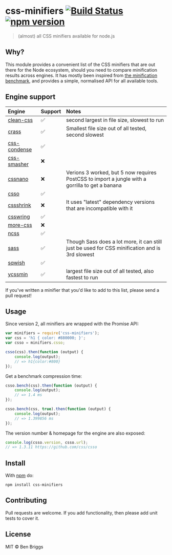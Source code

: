 # css-minifiers [![Build Status](https://travis-ci.org/ben-eb/css-minifiers.svg?branch=master)][ci] [![npm version](https://badge.fury.io/js/css-minifiers.svg)][npm]

> (almost) all CSS minifiers available for node.js

## Why?

This module provides a convenient list of the CSS minifiers that are out there
for the Node ecosystem, should you need to compare minification results across
engines. It has mostly been inspired from [the minification benchmark][1], and
provides a simple, normalised API for all available tools.

## Engine support

Engine                                                    | Support | Notes
:--                                                       | :--     | :--
[clean-css](https://github.com/jakubpawlowicz/clean-css)  | ✅      | second largest in file size, slowest to run
[crass](https://github.com/mattbasta/crass)               | ✅      | Smallest file size out of all tested, second slowest
[css-condense](https://github.com/rstacruz/css-condense)  | ✅      |
[css-smasher](https://github.com/MarkBennett/css-smasher) | ❌      |
[cssnano](https://github.com/ben-eb/cssnano)              | ❌      | Verions 3 worked, but 5 now requires PostCSS to import a jungle with a gorrilla to get a banana
[csso](https://github.com/css/csso)                       | ✅      |
[cssshrink](https://github.com/stoyan/cssshrink)          | ❌      | It uses "latest" dependency versions that are incompatible with it
[csswring](https://github.com/hail2u/node-csswring)       | ✅      |
[more-css](https://github.com/army8735/more)              | ❌      |
[ncss](https://github.com/wasche/ncss)                    | ✅      |
[sass](https://github.com/sass/dart-sass)                 | ✅      | Though Sass does a lot more, it can still just be used for CSS minification and is 3rd slowest
[sqwish](https://github.com/ded/sqwish)                   | ✅      |
[ycssmin](https://github.com/yui/ycssmin)                 | ✅      | largest file size out of all tested, also fastest to run


If you've written a minifier that you'd like to add to this list, please send a
pull request!

## Usage

Since version 2, all minifiers are wrapped with the Promise API:

```js
var minifiers = require('css-minifiers');
var css = 'h1 { color: #880000; }';
var csso = minifiers.csso;

csso(css).then(function (output) {
    console.log(output);
    // => h1{color:#800}
});
```

Get a benchmark compression time:

```js
csso.bench(css).then(function (output) {
    console.log(output);
    // => 1.4 ms
});

csso.bench(css, true).then(function (output) {
    console.log(output);
    // => 1.399856 ms
});
```

The version number & homepage for the engine are also exposed:

```js
console.log(csso.version, csso.url);
// => 1.3.11 https://github.com/css/csso
```

## Install

With [npm](https://npmjs.com) do:

```
npm install css-minifiers
```

## Contributing

Pull requests are welcome. If you add functionality, then please add unit tests
to cover it.

## License

MIT © Ben Briggs

[1]: https://github.com/GoalSmashers/css-minification-benchmark

[ci]:   https://travis-ci.org/ben-eb/css-minifiers
[npm]:  http://badge.fury.io/js/css-minifiers

